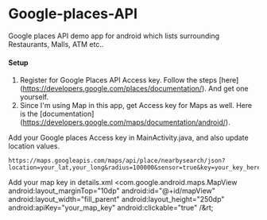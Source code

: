 # Google-places-API

Google places API demo app for android which lists surrounding Restaurants, Malls, ATM etc..

#### Setup
1. Register for Google Places API Access key. Follow the steps [here] (https://developers.google.com/places/documentation/). And get one yourself.
2. Since I'm using Map in this app, get Access key for Maps as well. Here is the [documentation] (https://developers.google.com/maps/documentation/android/).

Add your Google places Access key in MainActivity.java, and also update location values.
        
    https://maps.googleapis.com/maps/api/place/nearbysearch/json?location=your_lat,your_long&radius=100000&sensor=true&key=your_key_here&types=
    
    
Add your map key in details.xml
    &lt;com.google.android.maps.MapView
    android:layout_marginTop="10dp"
    android:id="@+id/mapView"
            android:layout_width="fill_parent"
            android:layout_height="250dp"
            android:apiKey="your_map_key"
            android:clickable="true" /&rt;
